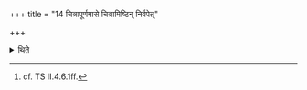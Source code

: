 +++
title = "14 चित्रापूर्णमासे चित्रामिष्टिन् निर्वपेत्"

+++

<details><summary>थिते</summary>

14. On the full moon day with Citra constellation one should perform an offering (called) Citrā: (it consists of) seven (Oblation materials viz. a sacrificial bread) for Agni etc.[^1]  

[^1]: cf. TS II.4.6.1ff.  

</details>
